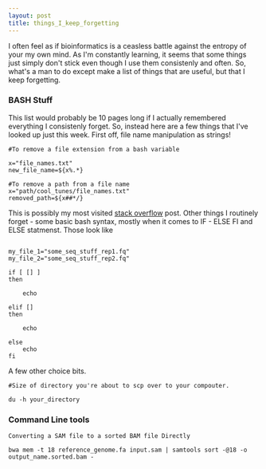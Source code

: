 ```yaml
---
layout: post
title: things_I_keep_forgetting
---
```



I often feel as if bioinformatics is a ceasless battle against the entropy of
your my own mind. As I'm constantly learning, it seems that some things just
simply don't stick even though I use them consistenly and often. So, what's a
man to do except make a list of things that are useful, but that I keep
forgetting.


### BASH Stuff

This list would probably be 10 pages long if I actually remembered everything I
consistenly forget. So, instead here are a few things that I've looked up just
this week. First off, file name manipulation as strings!

```
#To remove a file extension from a bash variable

x="file_names.txt"
new_file_name=${x%.*}

#To remove a path from a file name
x="path/cool_tunes/file_names.txt"
removed_path=${x##*/}
```

This is possibly my most visited [stack overflow]() post. Other things I
routinely forget - some basic bash syntax, mostly when it comes to IF - ELSE FI
and ELSE statmenst. Those look like

```

my_file_1="some_seq_stuff_rep1.fq"
my_file_2="some_seq_stuff_rep2.fq"

if [ [] ]
then

    echo

elif []
then

    echo 

else
    echo
fi 

```

A few other choice bits.

```
#Size of directory you're about to scp over to your compouter. 

du -h your_directory

```

### Command Line tools

```
Converting a SAM file to a sorted BAM file Directly

bwa mem -t 18 reference_genome.fa input.sam | samtools sort -@18 -o output_name.sorted.bam -
```

